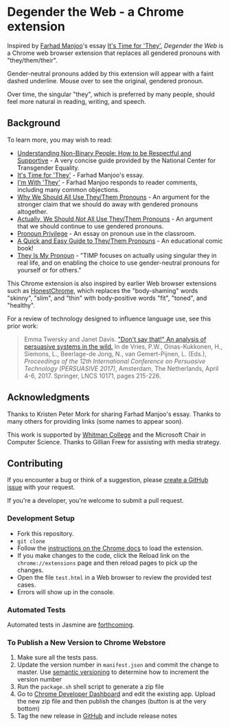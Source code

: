 # Degender the Web - a Chrome extension

Inspired by [Farhad Manjoo](https://www.nytimes.com/by/farhad-manjoo)'s essay 
[It's Time for 'They'](https://www.nytimes.com/2019/07/10/opinion/pronoun-they-gender.html), 
_Degender the Web_ is a Chrome web browser extension that replaces all gendered pronouns with "they/them/their".

Gender-neutral pronouns added by this extension will appear with a faint dashed underline. Mouse over to see 
the original, gendered pronoun.

Over time, the singular "they", which is preferred by many people, should feel more natural in reading, writing, and speech.

## Background

To learn more, you may wish to read:
* [Understanding Non-Binary People: How to be Respectful and Supportive](https://transequality.org/issues/resources/understanding-non-binary-people-how-to-be-respectful-and-supportive) - A very concise guide provided by the National Center for Transgender Equality.
* [It's Time for 'They'](https://www.nytimes.com/2019/07/10/opinion/pronoun-they-gender.html) - Farhad Manjoo's essay.
* [I'm With 'They'](https://www.nytimes.com/2019/07/12/opinion/gender-neutral-pronouns.html) - Farhad Manjoo responds to reader comments, including many common objections.
* [Why We Should All Use They/Them Pronouns](https://blogs.scientificamerican.com/voices/why-we-should-all-use-they-them-pronouns/) - An argument for the stronger claim that we should do away with gendered pronouns altogether.
* [Actually, We Should _Not_ All Use They/Them Pronouns](https://blogs.scientificamerican.com/voices/actually-we-should-not-all-use-they-them-pronouns/) - An argument that we should continue to use gendered pronouns.
* [Pronoun Privilege](https://www.nytimes.com/2016/09/26/opinion/pronoun-privilege.html) - An essay on pronoun use in the classroom.
* [A Quick and Easy Guide to They/Them Pronouns](https://www.archiebongiovanni.com/A-Quick-And-Easy-Guide-To-They-Them-Pronouns) - An educational comic book!
* [They Is My Pronoun](http://www.theyismypronoun.com/) - "TIMP focuses on actually using singular they in real life, and on enabling the choice to use gender-neutral pronouns for yourself or for others."


This Chrome extension is also inspired by earlier Web browser extensions such as 
[HonestChrome](http://untitledscience.github.io/HonestChrome/), 
which replaces the "body-shaming" words "skinny", "slim", and "thin" with body-positive words 
"fit", "toned", and "healthy".

For a review of technology designed to influence language use, see this prior work:

>Emma Twersky and Janet Davis. 
>["Don't say that!" An analysis of persuasive systems in the wild.](http://cs.whitman.edu/~davisj/pubs/Persuasive2017_031_final.pdf)
>In de Vries, P.W., Oinas-Kukkonen, H., Siemons, L., Beerlage-de Jong, N., van Gemert-Pijnen, L. (Eds.), _Proceedings of the 12th International Conference on Persuasive Technology (PERSUASIVE 2017)_, Amsterdam, The Netherlands, April 4-6, 2017. Springer, LNCS 10171, pages 215-226.

## Acknowledgments

Thanks to Kristen Peter Mork for sharing Farhad Manjoo's essay. Thanks to many others for providing links (some names to appear soon). 

This work is supported by [Whitman College](https://www.whitman.edu/) and the Microsoft Chair in Computer Science. Thanks to Gillian Frew for assisting with media strategy. 

## Contributing

If you encounter a bug or think of a suggestion, please [create a GitHub issue](https://github.com/janetlndavis/degender-the-web/issues/new) with your request.

If you're a developer, you're welcome to submit a pull request.

### Development Setup
  * Fork this repository.
  * `git clone`
  * Follow the [instructions on the Chrome docs](https://developer.chrome.com/extensions/getstarted#unpacked) to load the extension.
  * If you make changes to the code, click the Reload link on the `chrome://extensions` page and then reload pages to pick up the changes.
  * Open the file ```test.html``` in a Web browser to review the provided test cases.
  * Errors will show up in the console.
  
### Automated Tests
Automated tests in Jasmine are [forthcoming](https://github.com/janetlndavis/degender-the-web/issues/2).

### To Publish a New Version to Chrome Webstore
  1. Make sure all the tests pass.
  1. Update the version number in `manifest.json` and commit the change to master.
     Use [semantic versioning](http://semver.org/) to determine how to increment the version number
  1. Run the `package.sh` shell script to generate a zip file
  1. Go to [Chrome Developer Dashboard](https://chrome.google.com/webstore/developer/dashboard) and edit the existing app. Upload the new zip file and then publish the changes (button is at the very bottom)
  1. Tag the new release in [GitHub](https://github.com/janetlndavis/degender-the-web/releases) and include release notes  
